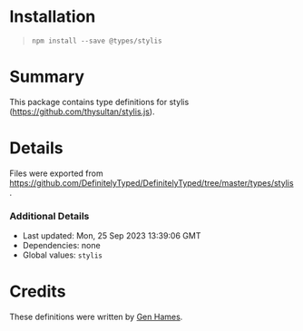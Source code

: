 # Installation
> `npm install --save @types/stylis`

# Summary
This package contains type definitions for stylis (https://github.com/thysultan/stylis.js).

# Details
Files were exported from https://github.com/DefinitelyTyped/DefinitelyTyped/tree/master/types/stylis.

### Additional Details
 * Last updated: Mon, 25 Sep 2023 13:39:06 GMT
 * Dependencies: none
 * Global values: `stylis`

# Credits
These definitions were written by [Gen Hames](https://github.com/heyheyhello).
